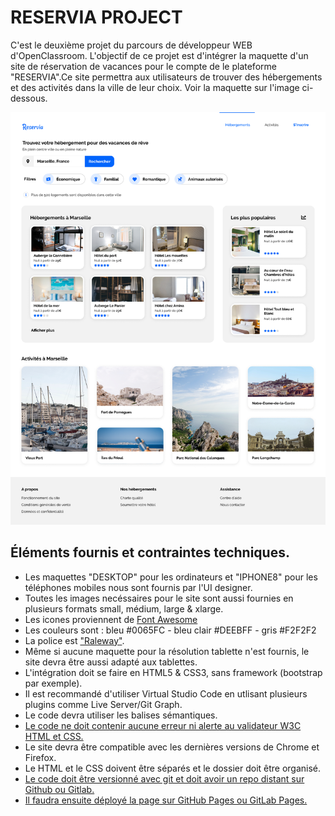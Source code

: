 # RESERVIA PROJECT
C'est le deuxième projet du parcours de développeur WEB d'OpenClassroom. L'objectif de ce projet est d'intégrer la maquette d'un site de réservation de vacances pour le compte de le plateforme "RESERVIA".Ce site permettra aux utilisateurs de trouver des hébergements et des activités dans la ville de leur choix. Voir la maquette sur l'image ci-dessous.

![Maquette Desktop](https://github.com/PhilippeRavette/PhilippeRavette_P2_27042021/blob/master/Desktop%20-%201.png)


## Éléments fournis et contraintes techniques.
- Les maquettes "DESKTOP" pour les ordinateurs et  "IPHONE8" pour les téléphones mobiles nous sont fournis par l'UI designer.
- Toutes les images necéssaires pour le site sont aussi fournies en plusieurs formats small, médium, large & xlarge.
- Les icones proviennent de [Font Awesome](https://fontawesome.com/)
- Les couleurs sont : bleu #0065FC - bleu clair #DEEBFF - gris #F2F2F2
- La police est ["Raleway"](https://fonts.google.com/specimen/Raleway).
- Même si aucune maquette pour la résolution tablette n'est fournis, le site devra être aussi adapté aux tablettes.
- L'intégration doit se faire en HTML5 & CSS3, sans framework (bootstrap par exemple).
- Il est recommandé d'utiliser Virtual Studio Code en utlisant plusieurs plugins comme Live Server/Git Graph.
- Le code devra utiliser les balises sémantiques.
- [Le code ne doit contenir aucune erreur ni alerte au validateur W3C HTML et CSS.](https://validator.w3.org/nu/?doc=https%3A%2F%2Fphilipperavette.github.io%2FReservia-project%2F)
- Le site devra être compatible avec les dernières versions de Chrome et Firefox.
- Le HTML et le CSS doivent être séparés et le dossier doit être organisé.
- [Le code doit être versionné avec git et doit avoir un repo distant sur Github ou Gitlab.](https://github.com/PhilippeRavette/Reservia-project.git)
- [Il faudra ensuite déployé la page sur GitHub Pages ou GitLab Pages.](https://philipperavette.github.io/Reservia-project/)

